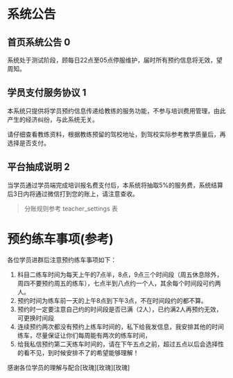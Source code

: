 # 系统公告

## 首页系统公告 0

系统处于测试阶段，顾每日22点至05点停服维护，届时所有预约信息将无效，望周知。

## 学员支付服务协议 1

本系统只提供将学员预约信息传递给教练的服务功能，不参与培训费用管理，由此产生的经济纠纷，与此系统无关。

请仔细查看教练资料，根据教练预留的驾校地址，到驾校实际参考教学质量后，再选择是否支付。

## 平台抽成说明 2

当学员通过学员端完成培训报名费支付后，本系统将抽取5%的服务费，系统结算后3日内将通过微信打到您的账上，请注意查收。

> 分账规则参考 teacher_settings 表

# 预约练车事项(参考)

各位学员进群后注意预约练车事项如下：

1. 科目二练车时间为每天上午的7点半，8点，9点三个时间段（周五休息除外，周四不要预约周五的练车），七点半到八点约一个人，其余每个时间段可约两人。
2. 预约时间为练车前一天的上午8点到下午3点，不在时间段约的都不算。
3. 预约时一定要注意自己约的时间段是否已满（2人），已约满2人再预约无效，可更换时间段
4. 连续预约两次都没有预约上练车时间的，私下给我发信息，我安排其他的时间练车，尽量保证让你们每周能有两次的练车时间，
5. 给我私信预约第二天练车时间的，请在下午五点之前，超过五点以后会选择性的看不见，到时候安排不了的希望能够理解！

感谢各位学员的理解与配合[玫瑰][玫瑰][玫瑰]


